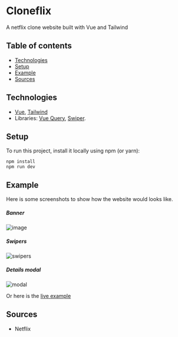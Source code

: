 # Cloneflix

A netflix clone website built with Vue and Tailwind

## Table of contents

- [Technologies](#technologies)
- [Setup](#setup)
- [Example](#example)
- [Sources](#sources)

## Technologies

- [Vue](https://github.com/vuejs/vue), [Tailwind](https://github.com/tailwindlabs/tailwindcss)
- Libraries: [Vue Query](https://github.com/tannerlinsley/react-query), [Swiper](https://github.com/nolimits4web/swiper).

## Setup

To run this project, install it locally using npm (or yarn):

```
npm install
npm run dev
```

## Example

Here is some screenshots to show how the website would looks like.

##### Banner

![image](https://user-images.githubusercontent.com/68330291/135614517-bb92d893-70ec-4fbf-b318-5748a571b32e.png)

##### Swipers

![swipers](https://user-images.githubusercontent.com/68330291/135614469-8f55b0d0-4114-4711-8095-f1a6578af315.png)

##### Details modal

![modal](https://user-images.githubusercontent.com/68330291/135614403-93f51f6d-2f1d-4c14-9512-576702a560c7.png)



Or here is the [live example](https://cloneflix-ashen.vercel.app/#/)

## Sources

- Netflix
